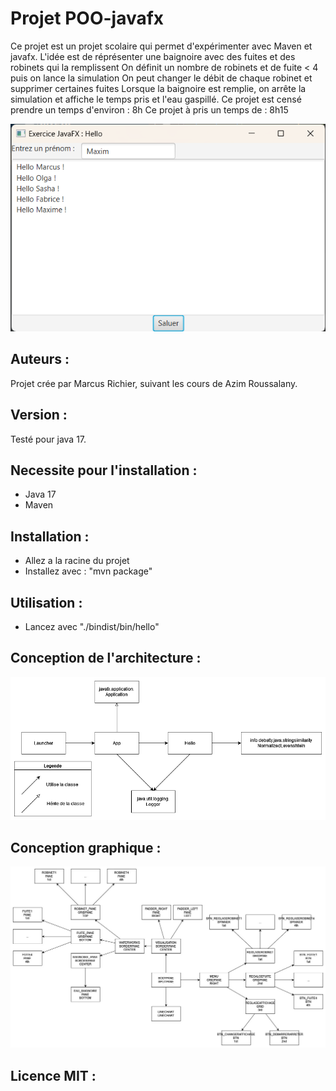 # Projet POO-javafx
Ce projet est un projet scolaire qui permet d'expérimenter avec Maven et javafx.
L'idée est de réprésenter une baignoire avec des fuites et des robinets qui la remplissent
On définit un nombre de robinets et de fuite < 4 puis on lance la simulation
On peut changer le débit de chaque robinet et supprimer certaines fuites
Lorsque la baignoire est remplie, on arrête la simulation et affiche le temps pris et l'eau gaspillé.
Ce projet est censé prendre un temps d'environ : 8h
Ce projet à pris un temps de : 8h15

![Screenshot de l application](ressources/app.png)

## Auteurs :
Projet crée par Marcus Richier, suivant les cours de Azim Roussalany.

## Version :
Testé pour java 17.

## Necessite pour l'installation :

- Java 17
- Maven

## Installation :

- Allez a la racine du projet
- Installez avec : "mvn package"

## Utilisation :

- Lancez avec "./bindist/bin/hello"

## Conception de l'architecture :
![diagramme de classe avec dépendence](ressources/Diagramme_de_classe-dependences.png)


## Conception graphique :
![Modele de la conception](ressources/Organisation_graphique.jpg)


## Licence MIT :

